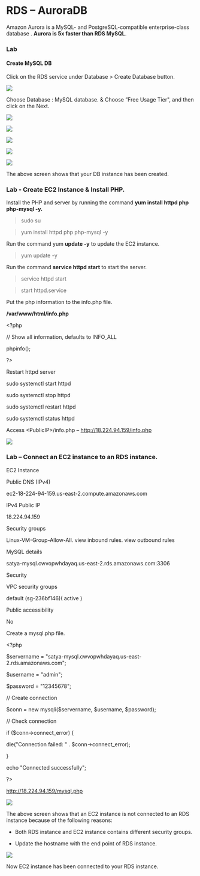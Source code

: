 RDS – AuroraDB
==============

Amazon Aurora is a MySQL- and PostgreSQL-compatible enterprise-class database .
**Aurora is 5x faster than RDS MySQL**.

### Lab

#### Create MySQL DB

Click on the RDS service under Database \> Create Database button.

![](media/f8c1860415b5488d23a81350290f2177.png)

Choose Database : MySQL database. & Choose ”Free Usage Tier", and then click on
the Next.

![](media/bed104957438250ccbe21729f80df309.png)

![](media/17033388f019e06ebd91fe3b5c39778e.png)

![](media/be1eef85d4f00777afc55388ba032191.png)

![](media/448ee8321886dc58afc245072c903220.png)

![](media/0a5ab57776c5c2586849bd35239be1e7.png)

The above screen shows that your DB instance has been created.

### Lab - Create EC2 Instance & Install PHP.

Install the PHP and server by running the command **yum install httpd php
php-mysql -y.**

>   sudo su

>   yum install httpd php php-mysql -y

Run the command yum **update -y** to update the EC2 instance.

>   yum update -y

Run the command **service httpd start** to start the server.

>   service httpd start 

>   start httpd.service

Put the php information to the info.php file.

**/var/www/html/info.php**

\<?php

// Show all information, defaults to INFO_ALL

phpinfo();

?\>

Restart httpd server

sudo systemctl start httpd

sudo systemctl stop httpd

sudo systemctl restart httpd

sudo systemctl status httpd

Access \<PublicIP\>/info.php – <http://18.224.94.159/info.php>

![](media/2d9e72d2dee90cd3a15681359d702d60.png)

### Lab – Connect an EC2 instance to an RDS instance.

EC2 Instance

Public DNS (IPv4)

ec2-18-224-94-159.us-east-2.compute.amazonaws.com

IPv4 Public IP

18.224.94.159

Security groups

Linux-VM-Group-Allow-All. view inbound rules. view outbound rules

MySQL details

satya-mysql.cwvopwhdayaq.us-east-2.rds.amazonaws.com:3306

Security

VPC security groups

default (sg-236bf146)( active )

Public accessibility

No

Create a mysql.php file.

\<?php

\$servername = "satya-mysql.cwvopwhdayaq.us-east-2.rds.amazonaws.com";

\$username = "admin";

\$password = "12345678";

// Create connection

\$conn = new mysqli(\$servername, \$username, \$password);

// Check connection

if (\$conn-\>connect_error) {

die("Connection failed: " . \$conn-\>connect_error);

}

echo "Connected successfully";

?\>

<http://18.224.94.159/mysql.php>

![](media/e8f0f0ccef372e3d9870def8650005ba.png)

The above screen shows that an EC2 instance is not connected to an RDS instance
because of the following reasons:

-   Both RDS instance and EC2 instance contains different security groups.

-   Update the hostname with the end point of RDS instance.

![](media/136d54ce02acfddf7acd6c0838f67bbf.png)

Now EC2 instance has been connected to your RDS instance.

